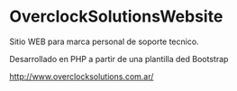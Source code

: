 # OverclockSolutionsWebsite

Sitio WEB para marca personal de soporte tecnico.

Desarrollado en PHP a partir de una plantilla ded Bootstrap

http://www.overclocksolutions.com.ar/
